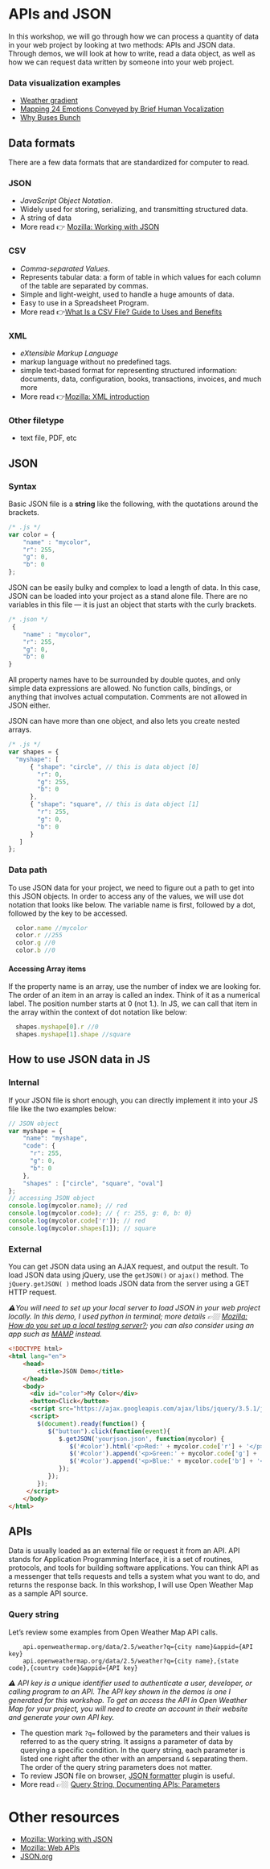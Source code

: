 # APIs and JSON
In this workshop, we will go through how we can process a quantity of data in your web project by looking at two methods: APIs and JSON data. Through demos, we will look at how to write, read a data object, as well as how we can request data written by someone into your web project. 

### Data visualization examples
- [Weather gradient](http://weathergradient.com/)
- [Mapping 24 Emotions Conveyed by Brief Human Vocalization](https://s3-us-west-1.amazonaws.com/vocs/map.html)
- [Why Buses Bunch](https://setosa.io/bus/)

## Data formats
There are a few data formats that are standardized for computer to read. 

### JSON 
- *JavaScript Object Notation*.
- Widely used for storing, serializing, and transmitting structured data.
- A string of data 
- More read 👉 [Mozilla: Working with JSON](https://developer.mozilla.org/en-US/docs/Learn/JavaScript/Objects/JSON)

### CSV
- *Comma-separated Values*. 
- Represents tabular data: a form of table in which values for each column of the table are separated by commas.
- Simple and light-weight, used to handle a huge amounts of data.
- Easy to use in a Spreadsheet Program.
- More read 👉[What Is a CSV File? Guide to Uses and Benefits](https://flatfile.io/blog/what-is-a-csv-file-guide-to-uses-and-benefits)

### XML
- *eXtensible Markup Language*
- markup language without no predefined tags.
- simple text-based format for representing structured information: documents, data, configuration, books, transactions, invoices, and much more
- More read 👉[Mozilla: XML introduction](https://developer.mozilla.org/en-US/docs/Web/XML/XML_introduction)

### Other filetype 
- text file, PDF, etc



## JSON 

### Syntax

Basic JSON file is a **string** like the following, with the quotations around the brackets.

```js
/* .js */
var color = {
    "name" : "mycolor", 
    "r": 255,
    "g": 0,
    "b": 0
};
```
JSON can be easily bulky and complex to load a length of data. In this case, JSON can be loaded into your project as a stand alone file. There are no variables in this file — it is just an object that starts with the curly brackets.

```js
/* .json */
 {
    "name" : "mycolor",
    "r": 255,
    "g": 0,
    "b": 0
}
```


All property names have to be surrounded by double quotes, and only simple data expressions are allowed. No function calls, bindings, or anything that involves actual computation. Comments are not allowed in JSON either.

JSON can have more than one object, and also lets you create nested arrays. 

```js
/* .js */
var shapes = {
  "myshape": [
      { "shape": "circle", // this is data object [0]
        "r": 0,
        "g": 255,
        "b": 0 
      },
      { "shape": "square", // this is data object [1]
        "r": 255,
        "g": 0,
        "b": 0 
      }
   ]
};
```

### Data path
To use JSON data for your project, we need to figure out a path to get into this JSON objects. In order to access any of the values, we will use dot notation that looks like below. The variable name is first, followed by a dot, followed by the key to be accessed.
```js
  color.name //mycolor
  color.r //255
  color.g //0
  color.b //0
```

#### Accessing Array items
If the property name is an array, use the number of index we are looking for. The order of an item in an array is called an index. Think of it as a numerical label. The position number starts at 0 (not 1.). In JS, we can call that item in the array within the context of dot notation like below:
```js
  shapes.myshape[0].r //0
  shapes.myshape[1].shape //square
```

## How to use JSON data in JS

### Internal
If your JSON file is short enough, you can directly implement it into your JS file like the two examples below:

```js
// JSON object
var myshape = {
    "name": "myshape", 
    "code": {
      "r": 255,
      "g": 0,
      "b": 0 
    },
    "shapes" : ["circle", "square", "oval"] 
};
// accessing JSON object
console.log(mycolor.name); // red
console.log(mycolor.code); // { r: 255, g: 0, b: 0}
console.log(mycolor.code['r']); // red
console.log(mycolor.shapes[1]); // square
```
### External

You can get JSON data using an AJAX request, and output the result.
To load JSON data using jQuery, use the `getJSON()` or `ajax()` method. The `jQuery.getJSON( )` method loads JSON data from the server using a GET HTTP request.

*⚠️You will need to set up your local server to load JSON in your web project locally. In this demo, I used python in terminal; more details 👉🏼 [Mozilla: How do you set up a local testing server?](https://developer.mozilla.org/en-US/docs/Learn/Common_questions/set_up_a_local_testing_server); you can also consider using an app such as [MAMP](https://www.mamp.info/) instead.*

```html
<!DOCTYPE html>
<html lang="en">
    <head>
        <title>JSON Demo</title>
    </head>
    <body>
      <div id="color">My Color</div>
      <button>Click</button>
      <script src="https://ajax.googleapis.com/ajax/libs/jquery/3.5.1/jquery.min.js"></script>
      <script>
        $(document).ready(function() {
           $("button").click(function(event){
              $.getJSON('yourjson.json', function(mycolor) {
                 $('#color').html('<p>Red:' + mycolor.code['r'] + '</p>');
                 $('#color').append('<p>Green:' + mycolor.code['g'] + '</p>');
                 $('#color').append('<p>Blue:' + mycolor.code['b'] + '</p>');
              });
           });
        });
     </script>
    </body>
</html>
```

## APIs 

Data is usually loaded as an external file or request it from an API. API stands for Application Programming Interface, it is a set of routines, protocols, and tools for building software applications. You can think API as a messenger that tells requests and tells a system what you want to do, and returns the response back. In this workshop, I will use Open Weather Map as a sample API source. 

### Query string
Let’s review some examples from Open Weather Map API calls.
```
    api.openweathermap.org/data/2.5/weather?q={city name}&appid={API key}
    api.openweathermap.org/data/2.5/weather?q={city name},{state code},{country code}&appid={API key}
```
*⚠️ API key is a unique identifier used to authenticate a user, developer, or calling program to an API. The API key shown in the demos is one I generated for this workshop. To get an access the API in Open Weather Map for your project, you will need to create an account in their website and generate your own API key.*

- The question mark `?q=` followed by the parameters and their values is referred to as the query string. It assigns a parameter of data by querying a specific condition. In the query string, each parameter is listed one right after the other with an ampersand `&` separating them. The order of the query string parameters does not matter. 
- To review JSON file on browser, [JSON formatter](https://chrome.google.com/webstore/detail/json-formatter/bcjindcccaagfpapjjmafapmmgkkhgoa?hl=en) plugin is useful.
- More read 👉🏼 [Query String,  Documenting APIs: Parameters](https://idratherbewriting.com/learnapidoc/docapis_doc_parameters.html#query_string_parameters)


# Other resources
- [Mozilla: Working with JSON](https://developer.mozilla.org/en-US/docs/Learn/JavaScript/Objects/JSON)
- [Mozilla: Web APIs](https://developer.mozilla.org/en-US/docs/Web/API)
- [JSON.org](https://www.json.org/json-en.html)
